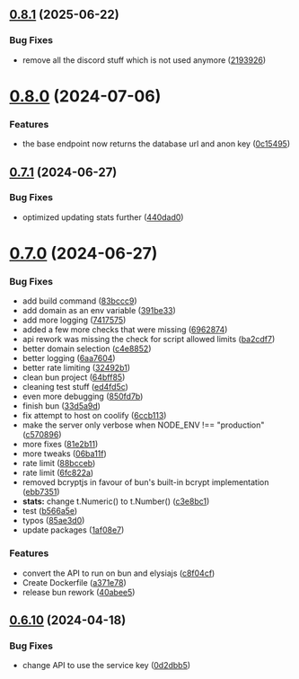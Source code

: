 ## [0.8.1](https://github.com/Torwent/wasp-api/compare/v0.8.0...v0.8.1) (2025-06-22)


### Bug Fixes

* remove all the discord stuff which is not used anymore ([2193926](https://github.com/Torwent/wasp-api/commit/21939265987f488a93a471686a06f99d107dc4eb))



# [0.8.0](https://github.com/Torwent/wasp-api/compare/v0.7.1...v0.8.0) (2024-07-06)


### Features

* the base endpoint now returns the database url and anon key ([0c15495](https://github.com/Torwent/wasp-api/commit/0c1549503a00f2d0f09a661db050a666fecf8160))



## [0.7.1](https://github.com/Torwent/wasp-api/compare/v0.7.0...v0.7.1) (2024-06-27)


### Bug Fixes

* optimized updating stats further ([440dad0](https://github.com/Torwent/wasp-api/commit/440dad01fbe63e189862b26058c268ce298e3ec6))



# [0.7.0](https://github.com/Torwent/wasp-api/compare/v0.6.10...v0.7.0) (2024-06-27)


### Bug Fixes

* add build command ([83bccc9](https://github.com/Torwent/wasp-api/commit/83bccc93c06e6d3de4ba2e66c070709943814941))
* add domain as an env variable ([391be33](https://github.com/Torwent/wasp-api/commit/391be339e1ffed3648072e4985cc6bd5d8137a22))
* add more logging ([7417575](https://github.com/Torwent/wasp-api/commit/741757541eaaf697f45de94d1d5ef5bc632800e1))
* added a few more checks that were missing ([6962874](https://github.com/Torwent/wasp-api/commit/69628745d0037f843975dbb206937bc06aa128b1))
* api rework was missing the check for script allowed limits ([ba2cdf7](https://github.com/Torwent/wasp-api/commit/ba2cdf7211a325054e7bf4088aaa5ca7755e92aa))
* better domain selection ([c4e8852](https://github.com/Torwent/wasp-api/commit/c4e88524499f83884293d6687ab90a22e87a3960))
* better logging ([6aa7604](https://github.com/Torwent/wasp-api/commit/6aa76043579c1ef5811db125268aa39619714a63))
* better rate limiting ([32492b1](https://github.com/Torwent/wasp-api/commit/32492b1c00e49b32c65e95008f6abaf439f8a882))
* clean bun project ([64bff85](https://github.com/Torwent/wasp-api/commit/64bff857e15e9051ad13afde383e7086fd745d43))
* cleaning test stuff ([ed4fd5c](https://github.com/Torwent/wasp-api/commit/ed4fd5cdcb59ebe553b447452af8ffa345835aaa))
* even more debugging ([850fd7b](https://github.com/Torwent/wasp-api/commit/850fd7bc615c9c0c8dd263f55eefeef9c3452466))
* finish bun ([33d5a9d](https://github.com/Torwent/wasp-api/commit/33d5a9d9a3eefe08a9d42424092e47171464c26a))
* fix attempt to host on coolify ([6ccb113](https://github.com/Torwent/wasp-api/commit/6ccb113d98de033f0438f64b91b3062378de24b6))
* make the server only verbose when NODE_ENV !== "production" ([c570896](https://github.com/Torwent/wasp-api/commit/c570896c4ecfb126f53be70f99eb479ee1d40ca1))
* more fixes ([81e2b11](https://github.com/Torwent/wasp-api/commit/81e2b11d6fee4623c050cc8ed8b92ad28af6e8e8))
* more tweaks ([06ba11f](https://github.com/Torwent/wasp-api/commit/06ba11fcbc3dc7e57b004cae81c655b23aab5dfb))
* rate limit ([88bcceb](https://github.com/Torwent/wasp-api/commit/88bcceb6c5be4736adb7909918048880593373af))
* rate limit ([6fc822a](https://github.com/Torwent/wasp-api/commit/6fc822ae5123f8f386111adbc5f873fc864699ff))
* removed bcryptjs in favour of bun's built-in bcrypt implementation ([ebb7351](https://github.com/Torwent/wasp-api/commit/ebb73516839c84b6b7dd1b66f927f6abd1aab879))
* **stats:** change t.Numeric() to t.Number() ([c3e8bc1](https://github.com/Torwent/wasp-api/commit/c3e8bc1e2a9326938abfa7bc99bee6b8d6c83219))
* test ([b566a5e](https://github.com/Torwent/wasp-api/commit/b566a5ea2e4d642223557650e62037f22e1a35e6))
* typos ([85ae3d0](https://github.com/Torwent/wasp-api/commit/85ae3d0970f833692d57ed6be584152e153ee49f))
* update packages ([1af08e7](https://github.com/Torwent/wasp-api/commit/1af08e78c1a10c254c11cbb81a024f103713c8ef))


### Features

* convert the API to run on bun and elysiajs ([c8f04cf](https://github.com/Torwent/wasp-api/commit/c8f04cfa6c3795af01c781bca31f4e7e8dbabeae))
* Create Dockerfile ([a371e78](https://github.com/Torwent/wasp-api/commit/a371e7870a4dd42f52136aa7de16f9e3cc25257e))
* release bun rework ([40abee5](https://github.com/Torwent/wasp-api/commit/40abee58b788699c738959f77104d86fc66a9933))



## [0.6.10](https://github.com/Torwent/wasp-api/compare/v0.6.9...v0.6.10) (2024-04-18)


### Bug Fixes

* change API to use the service key ([0d2dbb5](https://github.com/Torwent/wasp-api/commit/0d2dbb562bd7b9fc86a9475c914af01511553ed5))



